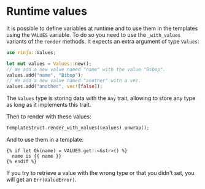 # Runtime values

It is possible to define variables at runtime and to use them in the templates using the `VALUES`
variable. To do so you need to use the `_with_values` variants of the `render` methods. It expects
an extra argument of type `Values`:

```rust
use rinja::Values;

let mut values = Values::new();
// We add a new value named "name" with the value "Bibop".
values.add("name", "Bibop");
// We add a new value named "another" with a vec.
values.add("another", vec![false]);
```

The `Values` type is storing data with the `Any` trait, allowing to store any type as long as it
implements this trait.

Then to render with these values:

```rust
TemplateStruct.render_with_values(&values).unwrap();
```

And to use them in a template:

```jinja
{% if let Ok(name) = VALUES.get::<&str>() %}
  name is {{ name }}
{% endif %}
```

If you try to retrieve a value with the wrong type or that you didn't set, you will get an
`Err(ValueError)`.
